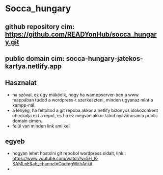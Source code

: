 # Socca_hungary

##

## github repository cim:   https://github.com/READYonHub/socca_hungary.git

## public domain cim:       socca-hungary-jatekos-kartya.netlify.app


## Hasznalat
* na szóval, ez úgy müködik, hogy ha wamppserver-ben a www mappában tudod a wordpress-t szerkeszteni, minden ugyanaz mint a xampp-nál.
* a lenyeg, ha feltoltod a git repoba akkor a netlify bizonyos idokozonkent checkolja ezt a repot, es ha ez megvan akkor latod nyilvánosan a public domain cimen.
* felül van minden link ami kell

## egyeb

* hogyan lehet hostolni git repobol wordpress oldalt, link : https://www.youtube.com/watch?v=5H_K-SAMLpE&ab_channel=CodingWithAnkit
* 